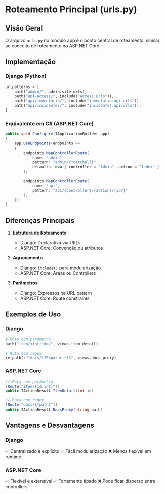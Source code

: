 # Roteamento Principal (urls.py)

## Visão Geral
O arquivo `urls.py` no módulo app é o ponto central de roteamento, similar ao conceito de roteamento no ASP.NET Core.

## Implementação

### Django (Python)
```python
urlpatterns = [
    path("admin/", admin.site.urls),
    path("api/access/", include("access.urls")),
    path("api/inventario/", include("inventario.api.urls")),
    path("api/incidentes/", include("incidentes.api.urls")),
]
```

### Equivalente em C# (ASP.NET Core)
```csharp
public void Configure(IApplicationBuilder app)
{
    app.UseEndpoints(endpoints =>
    {
        endpoints.MapControllerRoute(
            name: "admin",
            pattern: "admin/{*catchall}",
            defaults: new { controller = "Admin", action = "Index" }
        );

        endpoints.MapControllerRoute(
            name: "api",
            pattern: "api/{controller}/{action}/{id?}"
        );
    });
}
```

## Diferenças Principais

1. **Estrutura de Roteamento**
   - Django: Declarativa via URLs
   - ASP.NET Core: Convenção ou atributos

2. **Agrupamento**
   - Django: `include()` para modularização
   - ASP.NET Core: Areas ou Controllers

3. **Parâmetros**
   - Django: Expressos na URL pattern
   - ASP.NET Core: Route constraints

## Exemplos de Uso

### Django
```python
# Rota com parâmetro
path("item/<int:id>/", views.item_detail)

# Rota com regex
re_path(r"^docs/(?P<path>.*)$", views.docs_proxy)
```

### ASP.NET Core
```csharp
// Rota com parâmetro
[Route("item/{id:int}")]
public IActionResult ItemDetail(int id)

// Rota com regex
[Route("docs/{*path}")]
public IActionResult DocsProxy(string path)
```

## Vantagens e Desvantagens

### Django
✅ Centralizado e explícito
✅ Fácil modularização
❌ Menos flexível em runtime

### ASP.NET Core
✅ Flexível e extensível
✅ Fortemente tipado
❌ Pode ficar disperso entre controllers

